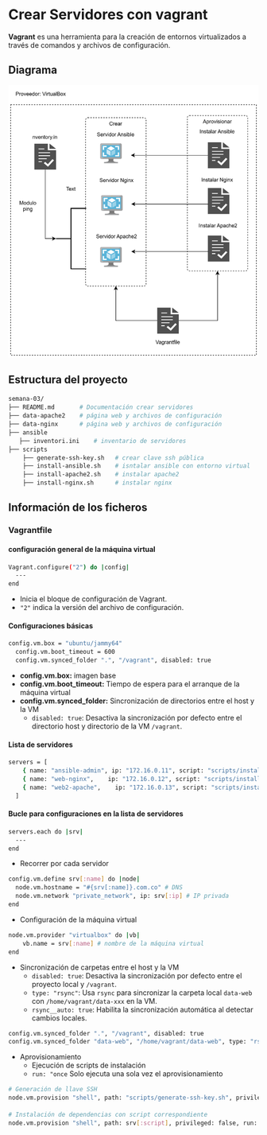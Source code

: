 # Crear Servidores con vagrant

**Vagrant** es una herramienta para la creación de entornos virtualizados a través de comandos y archivos de configuración.

## Diagrama

![Diagrama vagrant](img/diagrama-vagrant.svg)

## Estructura del proyecto

```sh
semana-03/
├── README.md       # Documentación crear servidores
├── data-apache2    # página web y archivos de configuración
├── data-nginx      # página web y archivos de configuración
├── ansible
   ├── inventori.ini    # inventario de servidores
├── scripts
    ├── generate-ssh-key.sh   # crear clave ssh pública
    ├── install-ansible.sh    # isntalar ansible con entorno virtual
    ├── install-apache2.sh    # instalar apache2
    ├── install-nginx.sh      # instalar nginx      
```

## Información de los ficheros

### Vagrantfile

#### configuración general de la máquina virtual
```bash
Vagrant.configure("2") do |config|
  ---
end
```
- Inicia el bloque de configuración de Vagrant.
- `"2"` indica la versión del archivo de configuración.

#### Configuraciones básicas
```bash
config.vm.box = "ubuntu/jammy64"
  config.vm.boot_timeout = 600
  config.vm.synced_folder ".", "/vagrant", disabled: true
```
- **config.vm.box:** imagen base
- **config.vm.boot_timeout:** Tiempo de espera para el arranque de la máquina virtual
- **config.vm.synced_folder:** Sincronización de directorios entre el host y la VM
  - `disabled: true`: Desactiva la sincronización por defecto entre el directorio host y directorio de la VM `/vagrant`.

#### Lista de servidores
```bash
servers = [
    { name: "ansible-admin", ip: "172.16.0.11", script: "scripts/install-ansible.sh", folder: "ansible" },
    { name: "web-nginx",    ip: "172.16.0.12", script: "scripts/install-nginx.sh",  folder: "data-nginx" },
    { name: "web2-apache",    ip: "172.16.0.13", script: "scripts/install-apache2.sh",  folder: "data-apache2" }
  ]
```

#### Bucle para configuraciones en la lista de servidores
```bash
servers.each do |srv|
  ---
end
```
- Recorrer por cada servidor
```bash
config.vm.define srv[:name] do |node|
  node.vm.hostname = "#{srv[:name]}.com.co" # DNS
  node.vm.network "private_network", ip: srv[:ip] # IP privada
end
```

- Configuración de la máquina virtual
```bash
node.vm.provider "virtualbox" do |vb|
    vb.name = srv[:name] # nombre de la máquina virtual
end
```
- Sincronización de carpetas entre el host y la VM
  - `disabled: true`: Desactiva la sincronización por defecto entre el proyecto local y `/vagrant`.
  - `type: "rsync"`: Usa `rsync` para sincronizar la carpeta local `data-web` con `/home/vagrant/data-xxx` en la VM.
  - `rsync__auto: true`: Habilita la sincronización automática al detectar cambios locales.

```bash
config.vm.synced_folder ".", "/vagrant", disabled: true
config.vm.synced_folder "data-web", "/home/vagrant/data-web", type: "rsync", rsync__auto: true
```
- Aprovisionamiento
  - Ejecución de scripts de instalación
  - `run: "once` Solo ejecuta una sola vez el aprovisionamiento

```bash
# Generación de llave SSH
node.vm.provision "shell", path: "scripts/generate-ssh-key.sh", privileged: false, run: "once"

# Instalación de dependencias con script correspondiente
node.vm.provision "shell", path: srv[:script], privileged: false, run: "once"
```



